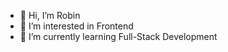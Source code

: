 - 👋 Hi, I’m Robin
- 👀 I’m interested in Frontend
- 🌱 I’m currently learning Full-Stack Development

<!---
shiroichi28/shiroichi28 is a ✨ special ✨ repository because its `README.md` (this file) appears on your GitHub profile.
You can click the Preview link to take a look at your changes.
--->
